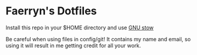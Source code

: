 # Faerryn's Dotfiles
Install this repo in your $HOME directory and use [GNU stow](https://www.gnu.org/software/stow/)

Be careful when using files in config/git! It contains my name and email, so using it will result in me getting credit for all your work.
